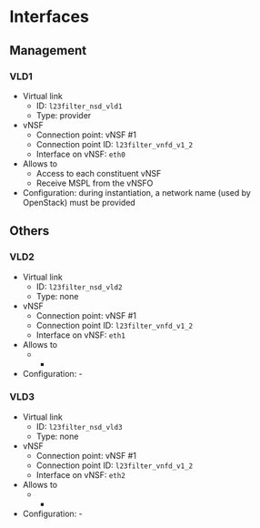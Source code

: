 # Interfaces

## Management

### VLD1

* Virtual link
  * ID: `l23filter_nsd_vld1`
  * Type: provider
* vNSF
  * Connection point: vNSF #1
  * Connection point ID: `l23filter_vnfd_v1_2`
  * Interface on vNSF: `eth0`
* Allows to
  * Access to each constituent vNSF
  * Receive MSPL from the vNSFO
* Configuration: during instantiation, a network name (used by OpenStack) must be provided

## Others

### VLD2

* Virtual link
  * ID: `l23filter_nsd_vld2`
  * Type: none
* vNSF
  * Connection point: vNSF #1
  * Connection point ID: `l23filter_vnfd_v1_2`
  * Interface on vNSF: `eth1`
* Allows to
  * -
* Configuration: -

### VLD3

* Virtual link
  * ID: `l23filter_nsd_vld3`
  * Type: none
* vNSF
  * Connection point: vNSF #1
  * Connection point ID: `l23filter_vnfd_v1_2`
  * Interface on vNSF: `eth2`
* Allows to
  * -
* Configuration: -
